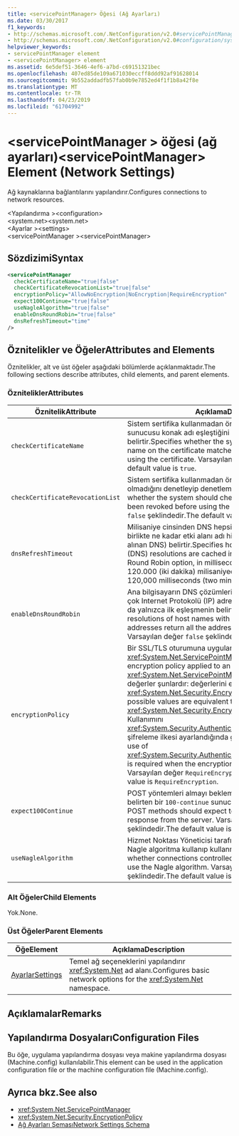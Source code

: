 ```yaml
---
title: <servicePointManager> Öğesi (Ağ Ayarları)
ms.date: 03/30/2017
f1_keywords:
- http://schemas.microsoft.com/.NetConfiguration/v2.0#servicePointManager
- http://schemas.microsoft.com/.NetConfiguration/v2.0#configuration/system.net/settings/servicePointManager
helpviewer_keywords:
- servicePointManager element
- <servicePointManager> element
ms.assetid: 6e5def51-3646-4ef6-a7bd-c69151321bec
ms.openlocfilehash: 407ed85de109a671030eccff8ddd92af91628014
ms.sourcegitcommit: 9b552addadfb57fab0b9e7852ed4f1f1b8a42f8e
ms.translationtype: MT
ms.contentlocale: tr-TR
ms.lasthandoff: 04/23/2019
ms.locfileid: "61704992"
---
```

# <a name="servicepointmanager-element-network-settings"></a><span data-ttu-id="1f766-102">\<servicePointManager > öğesi (ağ ayarları)</span><span class="sxs-lookup"><span data-stu-id="1f766-102">\<servicePointManager> Element (Network Settings)</span></span>
<span data-ttu-id="1f766-103">Ağ kaynaklarına bağlantılarını yapılandırır.</span><span class="sxs-lookup"><span data-stu-id="1f766-103">Configures connections to network resources.</span></span>  
  
 <span data-ttu-id="1f766-104">\<Yapılandırma ></span><span class="sxs-lookup"><span data-stu-id="1f766-104">\<configuration></span></span>  
<span data-ttu-id="1f766-105">\<system.net></span><span class="sxs-lookup"><span data-stu-id="1f766-105">\<system.net></span></span>  
<span data-ttu-id="1f766-106">\<Ayarlar ></span><span class="sxs-lookup"><span data-stu-id="1f766-106">\<settings></span></span>  
<span data-ttu-id="1f766-107">\<servicePointManager ></span><span class="sxs-lookup"><span data-stu-id="1f766-107">\<servicePointManager></span></span>  
  
## <a name="syntax"></a><span data-ttu-id="1f766-108">Sözdizimi</span><span class="sxs-lookup"><span data-stu-id="1f766-108">Syntax</span></span>  
  
```xml  
<servicePointManager  
  checkCertificateName="true|false"  
  checkCertificateRevocationList="true|false"  
  encryptionPolicy="AllowNoEncryption|NoEncryption|RequireEncryption"  
  expect100Continue="true|false"  
  useNagleAlgorithm="true|false"  
  enableDnsRoundRobin="true|false"  
  dnsRefreshTimeout="time"  
/>  
```  
  
## <a name="attributes-and-elements"></a><span data-ttu-id="1f766-109">Öznitelikler ve Öğeler</span><span class="sxs-lookup"><span data-stu-id="1f766-109">Attributes and Elements</span></span>  
 <span data-ttu-id="1f766-110">Öznitelikler, alt ve üst öğeler aşağıdaki bölümlerde açıklanmaktadır.</span><span class="sxs-lookup"><span data-stu-id="1f766-110">The following sections describe attributes, child elements, and parent elements.</span></span>  
  
### <a name="attributes"></a><span data-ttu-id="1f766-111">Öznitelikler</span><span class="sxs-lookup"><span data-stu-id="1f766-111">Attributes</span></span>  
  
|<span data-ttu-id="1f766-112">**Öznitelik**</span><span class="sxs-lookup"><span data-stu-id="1f766-112">**Attribute**</span></span>|<span data-ttu-id="1f766-113">**Açıklama**</span><span class="sxs-lookup"><span data-stu-id="1f766-113">**Description**</span></span>|  
|-------------------|---------------------|  
|`checkCertificateName`|<span data-ttu-id="1f766-114">Sistem sertifika kullanmadan önce sertifikasındaki ad sunucusu konak adı eşleştiğini doğrulayın olup olmadığını belirtir.</span><span class="sxs-lookup"><span data-stu-id="1f766-114">Specifies whether the system should verify that the name on the certificate matches the server host name before using the certificate.</span></span> <span data-ttu-id="1f766-115">Varsayılan değer `true` şeklindedir.</span><span class="sxs-lookup"><span data-stu-id="1f766-115">The default value is `true`.</span></span>|  
|`checkCertificateRevocationList`|<span data-ttu-id="1f766-116">Sistem sertifika kullanmadan önce sertifika iptal olup olmadığını denetleyip denetlemeyeceğini belirtir.</span><span class="sxs-lookup"><span data-stu-id="1f766-116">Specifies whether the system should check whether the certificate has been revoked before using the certificate.</span></span> <span data-ttu-id="1f766-117">Varsayılan değer `false` şeklindedir.</span><span class="sxs-lookup"><span data-stu-id="1f766-117">The default value is `false`.</span></span>|  
|`dnsRefreshTimeout`|<span data-ttu-id="1f766-118">Milisaniye cinsinden DNS hepsini bir kez deneme seçeneği ile birlikte ne kadar etki alanı adı hizmeti (çözümleri önbelleğe alınan DNS) belirtir.</span><span class="sxs-lookup"><span data-stu-id="1f766-118">Specifies how long Domain Name Service (DNS) resolutions are cached in conjunction with the DNS Round Robin option, in milliseconds.</span></span> <span data-ttu-id="1f766-119">Varsayılan değer 120.000 (iki dakika) milisaniyedir.</span><span class="sxs-lookup"><span data-stu-id="1f766-119">The default value is 120,000 milliseconds (two minutes).</span></span>|  
|`enableDnsRoundRobin`|<span data-ttu-id="1f766-120">Ana bilgisayarın DNS çözümleri adları olup olmadığını birden çok Internet Protokolü (IP) adresi ile dönüş tüm adresleri ya da yalnızca ilk eşleşmenin belirtir.</span><span class="sxs-lookup"><span data-stu-id="1f766-120">Specifies whether DNS resolutions of host names with multiple Internet Protocol (IP) addresses return all the addresses, or just the first one.</span></span> <span data-ttu-id="1f766-121">Varsayılan değer `false` şeklindedir.</span><span class="sxs-lookup"><span data-stu-id="1f766-121">The default value is `false`.</span></span>|  
|`encryptionPolicy`|<span data-ttu-id="1f766-122">Bir SSL/TLS oturumuna uygulanan şifreleme ilkesi belirtir bir <xref:System.Net.ServicePointManager> örneği.</span><span class="sxs-lookup"><span data-stu-id="1f766-122">Specifies the encryption policy applied to an SSL/TLS session on a <xref:System.Net.ServicePointManager> instance.</span></span> <span data-ttu-id="1f766-123">Olası değerler şunlardır: değerlerini eşdeğer <xref:System.Net.Security.EncryptionPolicy> sabit listesi.</span><span class="sxs-lookup"><span data-stu-id="1f766-123">The possible values are equivalent to the values for the <xref:System.Net.Security.EncryptionPolicy> enumeration.</span></span> <span data-ttu-id="1f766-124">Kullanımını <xref:System.Security.Authentication.CipherAlgorithmType.Null> şifreleme ilkesi ayarlandığında gereklidir `NoEncryption`.</span><span class="sxs-lookup"><span data-stu-id="1f766-124">The use of <xref:System.Security.Authentication.CipherAlgorithmType.Null> is required when the encryption policy is set to `NoEncryption`.</span></span> <span data-ttu-id="1f766-125">Varsayılan değer `RequireEncryption` şeklindedir.</span><span class="sxs-lookup"><span data-stu-id="1f766-125">The default value is `RequireEncryption`.</span></span>|  
|`expect100Continue`|<span data-ttu-id="1f766-126">POST yöntemleri almayı beklemelisiniz olup olmadığını belirten bir `100-continue` sunucu yanıtı.</span><span class="sxs-lookup"><span data-stu-id="1f766-126">Specifies whether POST methods should expect to receive a `100-continue` response from the server.</span></span> <span data-ttu-id="1f766-127">Varsayılan değer `true` şeklindedir.</span><span class="sxs-lookup"><span data-stu-id="1f766-127">The default value is `true`.</span></span>|  
|`useNagleAlgorithm`|<span data-ttu-id="1f766-128">Hizmet Noktası Yöneticisi tarafından denetlenen bağlantıları Nagle algoritma kullanıp kullanmadığını belirtir.</span><span class="sxs-lookup"><span data-stu-id="1f766-128">Specifies whether connections controlled by the service point manager use the Nagle algorithm.</span></span> <span data-ttu-id="1f766-129">Varsayılan değer `true` şeklindedir.</span><span class="sxs-lookup"><span data-stu-id="1f766-129">The default value is `true`.</span></span>|  
  
### <a name="child-elements"></a><span data-ttu-id="1f766-130">Alt Öğeler</span><span class="sxs-lookup"><span data-stu-id="1f766-130">Child Elements</span></span>  
 <span data-ttu-id="1f766-131">Yok.</span><span class="sxs-lookup"><span data-stu-id="1f766-131">None.</span></span>  
  
### <a name="parent-elements"></a><span data-ttu-id="1f766-132">Üst Öğeler</span><span class="sxs-lookup"><span data-stu-id="1f766-132">Parent Elements</span></span>  
  
|<span data-ttu-id="1f766-133">**Öğe**</span><span class="sxs-lookup"><span data-stu-id="1f766-133">**Element**</span></span>|<span data-ttu-id="1f766-134">**Açıklama**</span><span class="sxs-lookup"><span data-stu-id="1f766-134">**Description**</span></span>|  
|-----------------|---------------------|  
|[<span data-ttu-id="1f766-135">Ayarlar</span><span class="sxs-lookup"><span data-stu-id="1f766-135">Settings</span></span>](../../../../../docs/framework/configure-apps/file-schema/network/settings-element-network-settings.md)|<span data-ttu-id="1f766-136">Temel ağ seçeneklerini yapılandırır <xref:System.Net> ad alanı.</span><span class="sxs-lookup"><span data-stu-id="1f766-136">Configures basic network options for the <xref:System.Net> namespace.</span></span>|  
  
## <a name="remarks"></a><span data-ttu-id="1f766-137">Açıklamalar</span><span class="sxs-lookup"><span data-stu-id="1f766-137">Remarks</span></span>  
  
## <a name="configuration-files"></a><span data-ttu-id="1f766-138">Yapılandırma Dosyaları</span><span class="sxs-lookup"><span data-stu-id="1f766-138">Configuration Files</span></span>  
 <span data-ttu-id="1f766-139">Bu öğe, uygulama yapılandırma dosyası veya makine yapılandırma dosyası (Machine.config) kullanılabilir.</span><span class="sxs-lookup"><span data-stu-id="1f766-139">This element can be used in the application configuration file or the machine configuration file (Machine.config).</span></span>  
  
## <a name="see-also"></a><span data-ttu-id="1f766-140">Ayrıca bkz.</span><span class="sxs-lookup"><span data-stu-id="1f766-140">See also</span></span>

- <xref:System.Net.ServicePointManager>
- <xref:System.Net.Security.EncryptionPolicy>
- [<span data-ttu-id="1f766-141">Ağ Ayarları Şeması</span><span class="sxs-lookup"><span data-stu-id="1f766-141">Network Settings Schema</span></span>](../../../../../docs/framework/configure-apps/file-schema/network/index.md)
